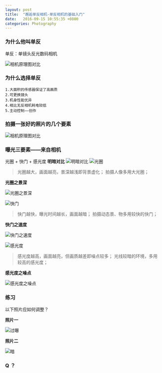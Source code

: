 ```yaml
---
layout: post
title:  "邂逅单反相机-单反相机的基础入门"
date:   2016-09-15 10:55:35 +0800
categories: Photography
---
```


### 为什么他叫单反

单反：单镜头反光数码相机

![相机原理图对比](http://od1bl5rt5.bkt.clouddn.com/%E7%9B%B8%E6%9C%BA%E5%8E%9F%E7%90%86.png)

### 为什么选择单反

    1.大面积的传感器保证了高画质
    2.可更换镜头
    3.机身性能优异
    4.相比无反相机耗电较低
    5.主动控制——创作


### 拍摄一张好的照片的几个要素
![相机原理图对比](http://od1bl5rt5.bkt.clouddn.com/%E7%85%A7%E7%89%87%E8%A6%81%E7%B4%A0.jpg)

### 曝光三要素——来自相机
光圈 + 快门 + 感光度
**明暗对比**
![明暗对比](http://od1bl5rt5.bkt.clouddn.com/%E6%98%8E%E6%9A%97%E5%AF%B9%E6%AF%94.png)
![光圈](http://od1bl5rt5.bkt.clouddn.com/%E5%85%89%E5%9C%88%E5%8E%9F%E7%90%86%E5%9B%BE.png)

> 光圈越大，画面越亮，景深越浅即背景虚化；
  拍摄人像多用大光圈；
  
**光圈之景深**

![光圈之景深](http://od1bl5rt5.bkt.clouddn.com/%E5%85%89%E5%9C%88%E4%B9%8B%E6%99%AF%E6%B7%B1_meitu_6.jpg)

![快门](http://od1bl5rt5.bkt.clouddn.com/%E5%BF%AB%E9%97%A8.png)

> 快门越快，曝光时间越长，画面越暗；
拍摄动态景、物多用较快的快门；

**快门之速度**

![快门之速度](http://od1bl5rt5.bkt.clouddn.com/%E5%BF%AB%E9%97%A8%E4%B9%8B%E9%80%9F%E5%BA%A6%20_meitu_7.jpg)


![感光度](http://od1bl5rt5.bkt.clouddn.com/%E6%84%9F%E5%85%89%E5%BA%A6.png)

> 感光度越高，画面越亮，但画质越差即噪点较多；
光线较暗的环境，多用较高的感光度；

**感光度之噪点**

![感光度之噪点](http://od1bl5rt5.bkt.clouddn.com/ISO%E4%B9%8B%E5%99%AA%E7%82%B9_meitu_4.jpg)

### 练习

以下照片应如何调整？
    
**照片一**
    
![过曝](http://od1bl5rt5.bkt.clouddn.com/%E8%BF%87%E6%9B%9D.jpg)
    
**照片二**
    
![暗](http://od1bl5rt5.bkt.clouddn.com/%E6%9A%97_meitu_5.jpg)
### Q ？
